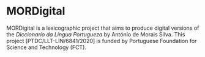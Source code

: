 # MORDigital

MORDigital is a lexicographic project that aims to produce digital versions of the <i>Diccionario da Lingua Portugueza</i> by António de Morais Silva. This project [PTDC/LLT-LIN/6841/2020] is funded by Portuguese Foundation for Science and Technology (FCT).
